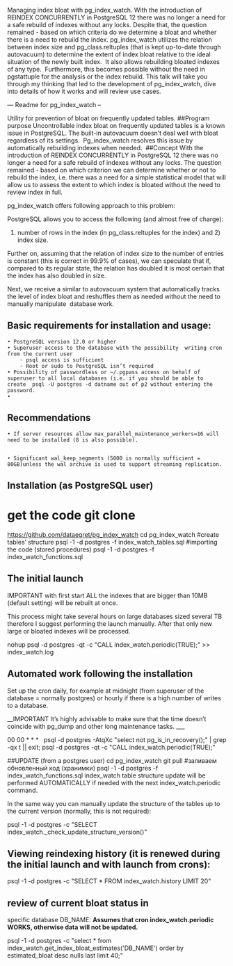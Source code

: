 Managing index bloat with pg_index_watch.
With the introduction of REINDEX CONCURRENTLY in PostgreSQL 12 there was no longer a need for a safe rebuild of indexes without any locks.
Despite that, the question remained - based on which criteria do we determine a bloat and whether there is a need to rebuild the index.
pg_index_watch utilizes the relation between index size and pg_class.reltuples (that is kept up-to-date through autovacuum) to determine the extent of index bloat relative to the ideal situation of the newly built index. 
It also allows rebuilding bloated indexes of any type. 
Furthermore, this becomes possible without the need in pgstattuple for the analysis or the index rebuild.
This talk will take you through my thinking that led to the development of pg_index_watch, dive into details of how it works and will review use cases.

— Readme for pg_index_watch –

Utility for prevention of bloat on frequently updated tables.
##Program purpose
Uncontrollable index bloat on frequently updated tables is a known issue in PostgreSQL.
The built-in autovacuum doesn’t deal well with bloat regardless of its settings. 
Pg_index_watch resolves this issue by automatically rebuilding indexes when needed. 
##Concept
With the introduction of REINDEX CONCURRENTLY in PostgreSQL 12 there was no longer a need for a safe rebuild of indexes without any locks.
The question remained - based on which criterion we can determine whether or not to rebuild the index, i.e. there was a need for a simple statistical model that will allow us to assess the extent to which index is bloated without the need to review index in full.

pg_index_watch offers following approach to this problem:

PostgreSQL allows you to access the following (and almost free of charge):
1) number of rows in the index (in pg_class.reltuples for the index) and 2) index size.

Further on, assuming that the relation of index size to the number of entries is constant (this is correct in 99.9% of cases), we can speculate that if, compared to its regular state, the relation has doubled it is most certain that the index has also doubled in size.

Next, we receive a similar to autovacuum system that automatically tracks the level of index bloat and reshuffles them as needed without the need to manually manipulate  database work.
## Basic requirements for installation and usage:


    • PostgreSQL version 12.0 or higher
    • Superuser access to the database with the possibility  writing cron from the current user 
        ◦ psql access is sufficient
        ◦ Root or sudo to PostgreSQL isn’t required
    • Possibility of passwordless or ~/.pgpass access on behalf of superuser to all local databases (i.e. if you should be able to create  psql -U postgres -d datname out of p2 without entering the password.
    • 
## Recommendations 
    • If server resources allow max_parallel_maintenance_workers=16 will need to be installed (8 is also possible).


    • Significant wal_keep_segments (5000 is normally sufficient = 80GB)unless the wal archive is used to support streaming replication.

## Installation (as PostgreSQL user)

# get the code git clone
https://github.com/dataegret/pg_index_watch
cd pg_index_watch
#create tables’ structure
psql -1 -d postgres -f index_watch_tables.sql
#importing the code (stored procedures)
psql -1 -d postgres -f index_watch_functions.sql

## The initial launch
IMPORTANT with first start ALL the indexes that are bigger than 10MB (default setting) will be rebuilt at once.  

This process might take several hours on large databases sized several TB therefore I suggest performing the launch manually. After that only new large or bloated indexes will be processed.

nohup psql -d postgres -qt -c "CALL index_watch.periodic(TRUE);" >> index_watch.log

## Automated work following the installation
Set up the cron daily, for example at midnight (from superuser of the database = normally postgres) or hourly if there is a high number of writes to a database. 

__IMPORTANT
It’s highly advisable to make sure that the time doesn’t coincide with pg_dump and other long maintenance tasks. ___

00 00 * * *   psql -d postgres -AtqXc "select not pg_is_in_recovery();" | grep -qx t || exit; psql -d postgres -qt -c "CALL index_watch.periodic(TRUE);"

##UPDATE (from a postgres user)
cd pg_index_watch
git pull
#заливаем обновленный код (хранимки)
psql -1 -d postgres -f index_watch_functions.sql
index_watch table structure update will be performed AUTOMATICALLY if needed with the next index_watch.periodic command.

In the same way you can manually update the structure of the tables up to the current version (normally, this is not required):

psql -1 -d postgres -c "SELECT index_watch._check_update_structure_version()"

## Viewing reindexing history (it is renewed during the initial launch and with launch from crons): 
psql -1 -d postgres -c "SELECT * FROM index_watch.history LIMIT 20"

## review of current bloat status in  
specific database DB_NAME:
__Assumes that cron index_watch.periodic WORKS, otherwise data will not be updated.__

psql -1 -d postgres -c "select * from index_watch.get_index_bloat_estimates('DB_NAME') order by estimated_bloat desc nulls last limit 40;"
```
